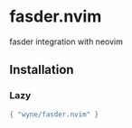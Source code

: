 # fasder.nvim

fasder integration with neovim

## Installation

### Lazy

```lua
{ "wyne/fasder.nvim" }
```
